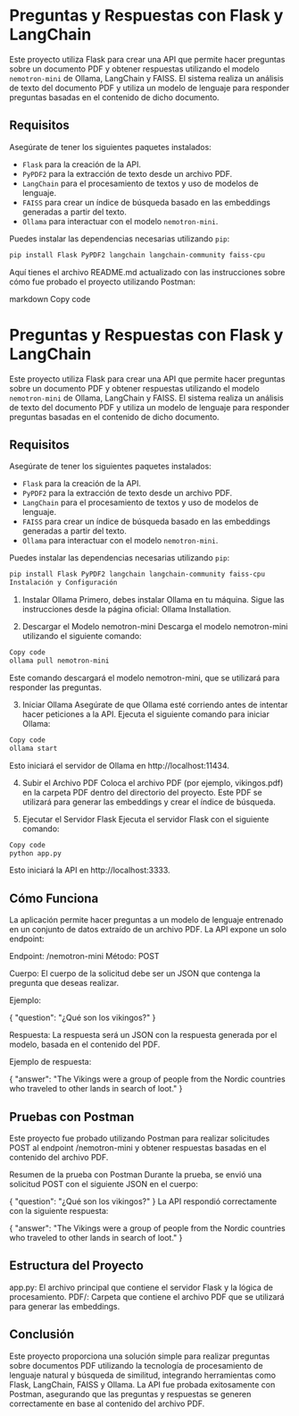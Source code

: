 # Preguntas y Respuestas con Flask y LangChain

Este proyecto utiliza Flask para crear una API que permite hacer preguntas sobre un documento PDF y obtener respuestas utilizando el modelo `nemotron-mini` de Ollama, LangChain y FAISS. El sistema realiza un análisis de texto del documento PDF y utiliza un modelo de lenguaje para responder preguntas basadas en el contenido de dicho documento.

## Requisitos

Asegúrate de tener los siguientes paquetes instalados:

- `Flask` para la creación de la API.
- `PyPDF2` para la extracción de texto desde un archivo PDF.
- `LangChain` para el procesamiento de textos y uso de modelos de lenguaje.
- `FAISS` para crear un índice de búsqueda basado en las embeddings generadas a partir del texto.
- `Ollama` para interactuar con el modelo `nemotron-mini`.

Puedes instalar las dependencias necesarias utilizando `pip`:

```bash
pip install Flask PyPDF2 langchain langchain-community faiss-cpu

```
Aquí tienes el archivo README.md actualizado con las instrucciones sobre cómo fue probado el proyecto utilizando Postman:

markdown
Copy code
# Preguntas y Respuestas con Flask y LangChain

Este proyecto utiliza Flask para crear una API que permite hacer preguntas sobre un documento PDF y obtener respuestas utilizando el modelo `nemotron-mini` de Ollama, LangChain y FAISS. El sistema realiza un análisis de texto del documento PDF y utiliza un modelo de lenguaje para responder preguntas basadas en el contenido de dicho documento.

## Requisitos

Asegúrate de tener los siguientes paquetes instalados:

- `Flask` para la creación de la API.
- `PyPDF2` para la extracción de texto desde un archivo PDF.
- `LangChain` para el procesamiento de textos y uso de modelos de lenguaje.
- `FAISS` para crear un índice de búsqueda basado en las embeddings generadas a partir del texto.
- `Ollama` para interactuar con el modelo `nemotron-mini`.

Puedes instalar las dependencias necesarias utilizando `pip`:

```bash
pip install Flask PyPDF2 langchain langchain-community faiss-cpu
Instalación y Configuración
```
1. Instalar Ollama
Primero, debes instalar Ollama en tu máquina. Sigue las instrucciones desde la página oficial: Ollama Installation.

2. Descargar el Modelo nemotron-mini
Descarga el modelo nemotron-mini utilizando el siguiente comando:

```bash
Copy code
ollama pull nemotron-mini
```
Este comando descargará el modelo nemotron-mini, que se utilizará para responder las preguntas.

3. Iniciar Ollama
Asegúrate de que Ollama esté corriendo antes de intentar hacer peticiones a la API. Ejecuta el siguiente comando para iniciar Ollama:

```bash
Copy code
ollama start
```
Esto iniciará el servidor de Ollama en http://localhost:11434.

4. Subir el Archivo PDF
Coloca el archivo PDF (por ejemplo, vikingos.pdf) en la carpeta PDF dentro del directorio del proyecto. Este PDF se utilizará para generar las embeddings y crear el índice de búsqueda.

5. Ejecutar el Servidor Flask
Ejecuta el servidor Flask con el siguiente comando:

```bash
Copy code
python app.py
```
Esto iniciará la API en http://localhost:3333.

## Cómo Funciona
La aplicación permite hacer preguntas a un modelo de lenguaje entrenado en un conjunto de datos 
extraído de un archivo PDF. La API expone un solo endpoint:

Endpoint: /nemotron-mini
Método: POST

Cuerpo: El cuerpo de la solicitud debe ser un JSON que contenga la pregunta que deseas realizar.

Ejemplo:

{
  "question": "¿Qué son los vikingos?"
}

Respuesta: La respuesta será un JSON con la respuesta generada por el modelo, basada en el contenido del PDF.

Ejemplo de respuesta:

{
  "answer": "The Vikings were a group of people from the Nordic countries who traveled to other lands in search of loot."
}

## Pruebas con Postman
Este proyecto fue probado utilizando Postman para realizar solicitudes POST al endpoint /nemotron-mini y obtener respuestas basadas en el contenido del archivo PDF.

Resumen de la prueba con Postman
Durante la prueba, se envió una solicitud POST con el siguiente JSON en el cuerpo:

{
  "question": "¿Qué son los vikingos?"
}
La API respondió correctamente con la siguiente respuesta:

{
  "answer": "The Vikings were a group of people from the Nordic countries who traveled to other lands in search of loot."
}
## Estructura del Proyecto
app.py: El archivo principal que contiene el servidor Flask y la lógica de procesamiento.
PDF/: Carpeta que contiene el archivo PDF que se utilizará para generar las embeddings.

## Conclusión
Este proyecto proporciona una solución simple para realizar preguntas sobre documentos PDF utilizando la tecnología de procesamiento de lenguaje natural y búsqueda de similitud, integrando herramientas como Flask, LangChain, FAISS y Ollama. La API fue probada exitosamente con Postman, asegurando que las preguntas y respuestas se generen correctamente en base al contenido del archivo PDF.